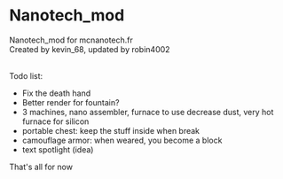 Nanotech_mod
============

Nanotech_mod for mcnanotech.fr<br>
Created by kevin_68, updated by robin4002<br><br>

Todo list:
* Fix the death hand
* Better render for fountain?
* 3 machines, nano assembler, furnace to use decrease dust, very hot furnace for silicon
* portable chest: keep the stuff inside when break
* camouflage armor: when weared, you become a block
* text spotlight (idea)

That's all for now
